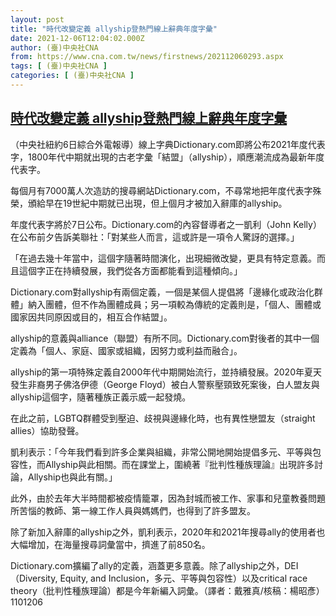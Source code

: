 ```yaml
---
layout: post
title: "時代改變定義 allyship登熱門線上辭典年度字彙"
date: 2021-12-06T12:04:02.000Z
author: (臺)中央社CNA
from: https://www.cna.com.tw/news/firstnews/202112060293.aspx
tags: [ (臺)中央社CNA ]
categories: [ (臺)中央社CNA ]
---
```

<!--1638792242000-->
[時代改變定義 allyship登熱門線上辭典年度字彙](https://www.cna.com.tw/news/firstnews/202112060293.aspx)
------

<div>
<div></div><div><p>（中央社紐約6日綜合外電報導）線上字典Dictionary.com即將公布2021年度代表字，1800年代中期就出現的古老字彙「結盟」（allyship），順應潮流成為最新年度代表字。</p><p>每個月有7000萬人次造訪的搜尋網站Dictionary.com，不尋常地把年度代表字殊榮，頒給早在19世紀中期就已出現，但上個月才被加入辭庫的allyship。</p><p>年度代表字將於7日公布。Dictionary.com的內容督導者之一凱利（John Kelly）在公布前夕告訴美聯社：「對某些人而言，這或許是一項令人驚訝的選擇。」</p><p>「在過去幾十年當中，這個字隨著時間演化，出現細微改變，更具有特定意義。而且這個字正在持續發展，我們從各方面都能看到這種傾向。」</p><p>Dictionary.com對allyship有兩個定義，一個是某個人提倡將「邊緣化或政治化群體」納入團體，但不作為團體成員；另一項較為傳統的定義則是，「個人、團體或國家因共同原因或目的，相互合作結盟」。</p><p>allyship的意義與alliance（聯盟）有所不同。Dictionary.com對後者的其中一個定義為「個人、家庭、國家或組織，因努力或利益而融合」。</p><p>allyship的第一項特殊定義自2000年代中期開始流行，並持續發展。2020年夏天發生非裔男子佛洛伊德（George Floyd）被白人警察壓頸致死案後，白人盟友與allyship這個字，隨著種族正義示威一起發燒。</p><p>在此之前，LGBTQ群體受到壓迫、歧視與邊緣化時，也有異性戀盟友（straight allies）協助發聲。</p><p>凱利表示：「今年我們看到許多企業與組織，非常公開地開始提倡多元、平等與包容性，而Allyship與此相關。而在課堂上，圍繞著『批判性種族理論』出現許多討論，Allyship也與此有關。」</p><p>此外，由於去年大半時間都被疫情籠罩，因為封城而被工作、家事和兒童教養問題所苦惱的教師、第一線工作人員與媽媽們，也得到了許多盟友。</p><p>除了新加入辭庫的allyship之外，凱利表示，2020年和2021年搜尋ally的使用者也大幅增加，在海量搜尋詞彙當中，擠進了前850名。</p><p>Dictionary.com擴編了ally的定義，涵蓋更多意義。除了allyship之外，DEI（Diversity, Equity, and Inclusion，多元、平等與包容性）以及critical race theory（批判性種族理論）都是今年新編入詞彙。（譯者：戴雅真/核稿：楊昭彥）1101206</p></div>
</div>
